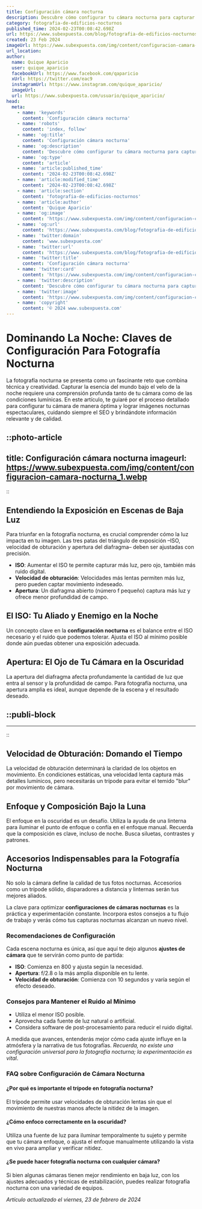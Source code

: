 ```yaml
---
title: Configuración cámara nocturna
description: Descubre cómo configurar tu cámara nocturna para capturar imágenes nítidas en la oscuridad. Optimiza tu equipo para la mejor calidad.
category: fotografia-de-edificios-nocturnos
published_time: 2024-02-23T00:08:42.698Z
url: https://www.subexpuesta.com/blog/fotografia-de-edificios-nocturnos/configuracion-camara-nocturna
created: 23 Feb 2024
imageUrl: https://www.subexpuesta.com/img/content/configuracion-camara-nocturna_1.webp
url_location:
author:
  name: Quique Aparicio
  user: quique_aparicio
  facebookUrl: https://www.facebook.com/qaparicio
  xUrl: https://twitter.com/eac9
  instagramUrl: https://www.instagram.com/quique_aparicio/
  imageUrl: 
  url: https://www.subexpuesta.com/usuario/quique_aparicio/
head:
  meta:
    - name: 'keywords'
      content: 'Configuración cámara nocturna'
    - name: 'robots'
      content: 'index, follow'
    - name: 'og:title'
      content: 'Configuración cámara nocturna'
    - name: 'og:description'
      content: 'Descubre cómo configurar tu cámara nocturna para capturar imágenes nítidas en la oscuridad. Optimiza tu equipo para la mejor calidad.'
    - name: 'og:type'
      content: 'article'
    - name: 'article:published_time'
      content: '2024-02-23T00:08:42.698Z'
    - name: 'article:modified_time'
      content: '2024-02-23T00:08:42.698Z'
    - name: 'article:section'
      content: 'fotografia-de-edificios-nocturnos'
    - name: 'article:author'
      content: 'Quique Aparicio'
    - name: 'og:image'
      content: 'https://www.subexpuesta.com/img/content/configuracion-camara-nocturna_1.webp'
    - name: 'og:url'
      content: 'https://www.subexpuesta.com/blog/fotografia-de-edificios-nocturnos/configuracion-camara-nocturna'
    - name: 'twitter:domain'
      content: 'www.subexpuesta.com'
    - name: 'twitter:url'
      content: 'https://www.subexpuesta.com/blog/fotografia-de-edificios-nocturnos/configuracion-camara-nocturna'
    - name: 'twitter:title'
      content: 'Configuración cámara nocturna'
    - name: 'twitter:card'
      content: 'https://www.subexpuesta.com/img/content/configuracion-camara-nocturna_1.webp'
    - name: 'twitter:description'
      content: 'Descubre cómo configurar tu cámara nocturna para capturar imágenes nítidas en la oscuridad. Optimiza tu equipo para la mejor calidad.'
    - name: 'twitter:image'
      content: 'https://www.subexpuesta.com/img/content/configuracion-camara-nocturna_1.webp'
    - name: 'copyright'
      content: '© 2024 www.subexpuesta.com'
---
```

# Dominando La Noche: Claves de Configuración Para Fotografía Nocturna

La fotografía nocturna se presenta como un fascinante reto que combina técnica y creatividad. Capturar la esencia del mundo bajo el velo de la noche requiere una comprensión profunda tanto de tu cámara como de las condiciones lumínicas. En este artículo, te guiaré por el proceso detallado para configurar tu cámara de manera óptima y lograr imágenes nocturnas espectaculares, cuidando siempre el SEO y brindándote información relevante y de calidad.


::photo-article
---
title: Configuración cámara nocturna
imageurl: https://www.subexpuesta.com/img/content/configuracion-camara-nocturna_1.webp
---
::


## Entendiendo la Exposición en Escenas de Baja Luz

Para triunfar en la fotografía nocturna, es crucial comprender cómo la luz impacta en tu imagen. Las tres patas del triángulo de exposición –ISO, velocidad de obturación y apertura del diafragma– deben ser ajustadas con precisión.

- **ISO**: Aumentar el ISO te permite capturar más luz, pero ojo, también más ruido digital.
- **Velocidad de obturación**: Velocidades más lentas permiten más luz, pero pueden captar movimiento indeseado.
- **Apertura**: Un diafragma abierto (número f pequeño) captura más luz y ofrece menor profundidad de campo.

## El ISO: Tu Aliado y Enemigo en la Noche

Un concepto clave en la **configuración nocturna** es el balance entre el ISO necesario y el ruido que podemos tolerar. Ajusta el ISO al mínimo posible donde aún puedas obtener una exposición adecuada.

## Apertura: El Ojo de Tu Cámara en la Oscuridad

La apertura del diafragma afecta profundamente la cantidad de luz que entra al sensor y la profundidad de campo. Para fotografía nocturna, una apertura amplia es ideal, aunque depende de la escena y el resultado deseado.


  ::publi-block
  ---
  ---
  ::
  
  
## Velocidad de Obturación: Domando el Tiempo

La velocidad de obturación determinará la claridad de los objetos en movimiento. En condiciones estáticas, una velocidad lenta captura más detalles lumínicos, pero necesitarás un trípode para evitar el temido "blur" por movimiento de cámara.

## Enfoque y Composición Bajo la Luna

El enfoque en la oscuridad es un desafío. Utiliza la ayuda de una linterna para iluminar el punto de enfoque o confía en el enfoque manual. Recuerda que la composición es clave, incluso de noche. Busca siluetas, contrastes y patrones.

## Accesorios Indispensables para la Fotografía Nocturna

No solo la cámara define la calidad de tus fotos nocturnas. Accesorios como un trípode sólido, disparadores a distancia y linternas serán tus mejores aliados.

La clave para optimizar **configuraciones de cámaras nocturnas** es la práctica y experimentación constante. Incorpora estos consejos a tu flujo de trabajo y verás cómo tus capturas nocturnas alcanzan un nuevo nivel.

### Recomendaciones de Configuración

Cada escena nocturna es única, así que aquí te dejo algunos **ajustes de cámara** que te servirán como punto de partida:

- **ISO**: Comienza en 800 y ajusta según la necesidad. 
- **Apertura**: f/2.8 o la más amplia disponible en tu lente.
- **Velocidad de obturación**: Comienza con 10 segundos y varía según el efecto deseado.

### Consejos para Mantener el Ruido al Mínimo

- Utiliza el menor ISO posible.
- Aprovecha cada fuente de luz natural o artificial.
- Considera software de post-procesamiento para reducir el ruido digital.

A medida que avances, entenderás mejor cómo cada ajuste influye en la atmósfera y la narrativa de tus fotografías. *Recuerda, no existe una configuración universal para la fotografía nocturna; la experimentación es vital*.

### FAQ sobre Configuración de Cámara Nocturna

#### ¿Por qué es importante el trípode en fotografía nocturna?
El trípode permite usar velocidades de obturación lentas sin que el movimiento de nuestras manos afecte la nitidez de la imagen.

#### ¿Cómo enfoco correctamente en la oscuridad?
Utiliza una fuente de luz para iluminar temporalmente tu sujeto y permite que tu cámara enfoque, o ajusta el enfoque manualmente utilizando la vista en vivo para ampliar y verificar nitidez.

#### ¿Se puede hacer fotografía nocturna con cualquier cámara?
Si bien algunas cámaras tienen mejor rendimiento en baja luz, con los ajustes adecuados y técnicas de estabilización, puedes realizar fotografía nocturna con una variedad de equipos.

_Artículo actualizado el viernes, 23 de febrero de 2024_
